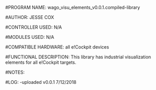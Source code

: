 #PROGRAM NAME:
wago_visu_elements_v0.0.1.compiled-library

#AUTHOR:
JESSE COX

#CONTROLLER USED:
N/A

#MODULES USED:
N/A

#COMPATIBLE HARDWARE:
all e!Cockpit devices

#FUNCTIONAL DESCRIPTION:
This library has industrial visualization elements for all e!Cockpit targets. 

#NOTES:

#LOG:
-uploaded v0.0.1 7/12/2018